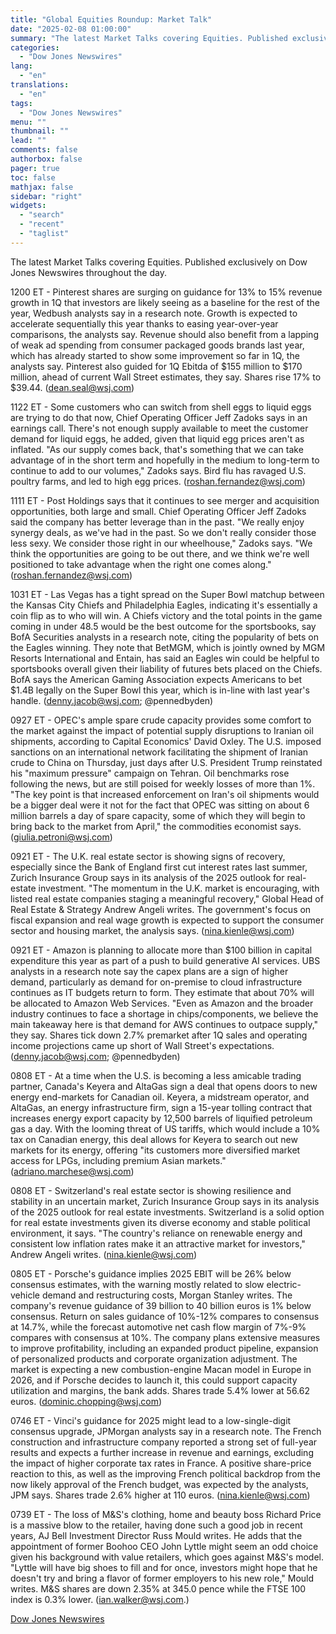 ```yaml
---
title: "Global Equities Roundup: Market Talk"
date: "2025-02-08 01:00:00"
summary: "The latest Market Talks covering Equities. Published exclusively on Dow Jones Newswires throughout the day.1200 ET - Pinterest shares are surging on guidance for 13% to 15% revenue growth in 1Q that investors are likely seeing as a baseline for the rest of the year, Wedbush analysts say in a..."
categories:
  - "Dow Jones Newswires"
lang:
  - "en"
translations:
  - "en"
tags:
  - "Dow Jones Newswires"
menu: ""
thumbnail: ""
lead: ""
comments: false
authorbox: false
pager: true
toc: false
mathjax: false
sidebar: "right"
widgets:
  - "search"
  - "recent"
  - "taglist"
---
```


The latest Market Talks covering Equities. Published exclusively on Dow Jones Newswires throughout the day.

1200 ET - Pinterest shares are surging on guidance for 13% to 15% revenue growth in 1Q that investors are likely seeing as a baseline for the rest of the year, Wedbush analysts say in a research note. Growth is expected to accelerate sequentially this year thanks to easing year-over-year comparisons, the analysts say. Revenue should also benefit from a lapping of weak ad spending from consumer packaged goods brands last year, which has already started to show some improvement so far in 1Q, the analysts say. Pinterest also guided for 1Q Ebitda of $155 million to $170 million, ahead of current Wall Street estimates, they say. Shares rise 17% to $39.44. (dean.seal@wsj.com)

1122 ET - Some customers who can switch from shell eggs to liquid eggs are trying to do that now, Chief Operating Officer Jeff Zadoks says in an earnings call. There's not enough supply available to meet the customer demand for liquid eggs, he added, given that liquid egg prices aren't as inflated. "As our supply comes back, that's something that we can take advantage of in the short term and hopefully in the medium to long-term to continue to add to our volumes," Zadoks says. Bird flu has ravaged U.S. poultry farms, and led to high egg prices. (roshan.fernandez@wsj.com)

1111 ET - Post Holdings says that it continues to see merger and acquisition opportunities, both large and small. Chief Operating Officer Jeff Zadoks said the company has better leverage than in the past. "We really enjoy synergy deals, as we've had in the past. So we don't really consider those less sexy. We consider those right in our wheelhouse," Zadoks says. "We think the opportunities are going to be out there, and we think we're well positioned to take advantage when the right one comes along." (roshan.fernandez@wsj.com)

1031 ET - Las Vegas has a tight spread on the Super Bowl matchup between the Kansas City Chiefs and Philadelphia Eagles, indicating it's essentially a coin flip as to who will win. A Chiefs victory and the total points in the game coming in under 48.5 would be the best outcome for the sportsbooks, say BofA Securities analysts in a research note, citing the popularity of bets on the Eagles winning. They note that BetMGM, which is jointly owned by MGM Resorts International and Entain, has said an Eagles win could be helpful to sportsbooks overall given their liability of futures bets placed on the Chiefs. BofA says the American Gaming Association expects Americans to bet $1.4B legally on the Super Bowl this year, which is in-line with last year's handle. (denny.jacob@wsj.com; @pennedbyden)

0927 ET - OPEC's ample spare crude capacity provides some comfort to the market against the impact of potential supply disruptions to Iranian oil shipments, according to Capital Economics' David Oxley. The U.S. imposed sanctions on an international network facilitating the shipment of Iranian crude to China on Thursday, just days after U.S. President Trump reinstated his "maximum pressure" campaign on Tehran. Oil benchmarks rose following the news, but are still poised for weekly losses of more than 1%. "The key point is that increased enforcement on Iran's oil shipments would be a bigger deal were it not for the fact that OPEC was sitting on about 6 million barrels a day of spare capacity, some of which they will begin to bring back to the market from April," the commodities economist says. (giulia.petroni@wsj.com)

0921 ET - The U.K. real estate sector is showing signs of recovery, especially since the Bank of England first cut interest rates last summer, Zurich Insurance Group says in its analysis of the 2025 outlook for real-estate investment. "The momentum in the U.K. market is encouraging, with listed real estate companies staging a meaningful recovery," Global Head of Real Estate & Strategy Andrew Angeli writes. The government's focus on fiscal expansion and real wage growth is expected to support the consumer sector and housing market, the analysis says. (nina.kienle@wsj.com)

0921 ET - Amazon is planning to allocate more than $100 billion in capital expenditure this year as part of a push to build generative AI services. UBS analysts in a research note say the capex plans are a sign of higher demand, particularly as demand for on-premise to cloud infrastructure continues as IT budgets return to form. They estimate that about 70% will be allocated to Amazon Web Services. "Even as Amazon and the broader industry continues to face a shortage in chips/components, we believe the main takeaway here is that demand for AWS continues to outpace supply," they say. Shares tick down 2.7% premarket after 1Q sales and operating income projections came up short of Wall Street's expectations. (denny.jacob@wsj.com; @pennedbyden)

0808 ET - At a time when the U.S. is becoming a less amicable trading partner, Canada's Keyera and AltaGas sign a deal that opens doors to new energy end-markets for Canadian oil. Keyera, a midstream operator, and AltaGas, an energy infrastructure firm, sign a 15-year tolling contract that increases energy export capacity by 12,500 barrels of liquified petroleum gas a day. With the looming threat of US tariffs, which would include a 10% tax on Canadian energy, this deal allows for Keyera to search out new markets for its energy, offering "its customers more diversified market access for LPGs, including premium Asian markets." (adriano.marchese@wsj.com)

0808 ET - Switzerland's real estate sector is showing resilience and stability in an uncertain market, Zurich Insurance Group says in its analysis of the 2025 outlook for real estate investments. Switzerland is a solid option for real estate investments given its diverse economy and stable political environment, it says. "The country's reliance on renewable energy and consistent low inflation rates make it an attractive market for investors," Andrew Angeli writes. (nina.kienle@wsj.com)

0805 ET - Porsche's guidance implies 2025 EBIT will be 26% below consensus estimates, with the warning mostly related to slow electric-vehicle demand and restructuring costs, Morgan Stanley writes. The company's revenue guidance of 39 billion to 40 billion euros is 1% below consensus. Return on sales guidance of 10%-12% compares to consensus at 14.7%, while the forecast automotive net cash flow margin of 7%-9% compares with consensus at 10%. The company plans extensive measures to improve profitability, including an expanded product pipeline, expansion of personalized products and corporate organization adjustment. The market is expecting a new combustion-engine Macan model in Europe in 2026, and if Porsche decides to launch it, this could support capacity utilization and margins, the bank adds. Shares trade 5.4% lower at 56.62 euros. (dominic.chopping@wsj.com)

0746 ET - Vinci's guidance for 2025 might lead to a low-single-digit consensus upgrade, JPMorgan analysts say in a research note. The French construction and infrastructure company reported a strong set of full-year results and expects a further increase in revenue and earnings, excluding the impact of higher corporate tax rates in France. A positive share-price reaction to this, as well as the improving French political backdrop from the now likely approval of the French budget, was expected by the analysts, JPM says. Shares trade 2.6% higher at 110 euros. (nina.kienle@wsj.com)

0739 ET - The loss of M&S's clothing, home and beauty boss Richard Price is a massive blow to the retailer, having done such a good job in recent years, AJ Bell Investment Director Russ Mould writes. He adds that the appointment of former Boohoo CEO John Lyttle might seem an odd choice given his background with value retailers, which goes against M&S's model. "Lyttle will have big shoes to fill and for once, investors might hope that he doesn't try and bring a flavor of former employers to his new role," Mould writes. M&S shares are down 2.35% at 345.0 pence while the FTSE 100 index is 0.3% lower. (ian.walker@wsj.com.)

[Dow Jones Newswires](https://www.tradingview.com/news/DJN_DN20250207008266:0/)
